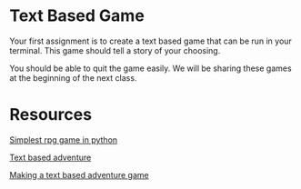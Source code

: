 # Text Based Game
Your first assignment is to create a text based game that can be run in your terminal. This game should tell a story of your choosing.

You should be able to quit the game easily. We will be sharing these games at the beginning of the next class.

# Resources
[Simplest rpg game in python](https://balau82.wordpress.com/2010/06/28/simplest-rpg-game-in-python/)

[Text based adventure](http://letstalkdata.com/2014/08/how-to-write-a-text-adventure-in-python-part-1-items-and-enemies/)

[Making a text based adventure game](http://inventwithpython.com/blog/2014/12/11/making-a-text-adventure-game-with-the-cmd-and-textwrap-python-modules/)
